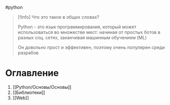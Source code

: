 #python 

>[!Info] Что это такое в общих словах?
>
>Python - это язык программирования, который может использоваться во множестве мест: начиная от простых ботов в разных соц. сетях, заканчивая машинным обучением (ML)
>
>Он довольно прост и эффективен, поэтому очень популярен среди разрабов

# Оглавление
1. [[Python/Основы/Основы]]
2. [[Библиотеки]]
3. [[Web]]
